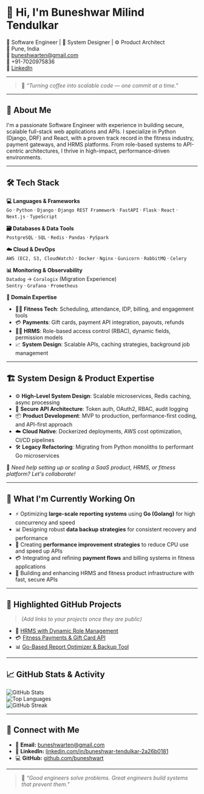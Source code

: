 # 👋 Hi, I'm Buneshwar Milind Tendulkar

🚀 Software Engineer | 🔐 System Designer | ⚙️ Product Architect  
📍 Pune, India  
📧 buneshwarten@gmail.com  
📱 +91-7020975836  
🔗 [LinkedIn](https://linkedin.com/in/buneshwar-tendulkar-2a26b0181)

---

> 💬 *“Turning coffee into scalable code — one commit at a time.”*

---

## 🧠 About Me

I'm a passionate Software Engineer with experience in building secure, scalable full-stack web applications and APIs. I specialize in Python (Django, DRF) and React, with a proven track record in the fitness industry, payment gateways, and HRMS platforms. From role-based systems to API-centric architectures, I thrive in high-impact, performance-driven environments.

---

## 🛠️ Tech Stack

**💻 Languages & Frameworks**  
`Go` · `Python` · `Django` · `Django REST Framework` · `FastAPI` · `Flask` · `React` · `Next.js` · `TypeScript`

**🗃️ Databases & Data Tools**  
`PostgreSQL` · `SQL` · `Redis` · `Pandas` · `PySpark`

**☁️ Cloud & DevOps**  
`AWS (EC2, S3, CloudWatch)` · `Docker` · `Nginx` · `Gunicorn` · `RabbitMQ` · `Celery`

**📊 Monitoring & Observability**  
`Datadog` → `Coralogix` (Migration Experience)  
`Sentry` · `Grafana` · `Prometheus`

**💼 Domain Expertise**  
- 🧘‍♂️ **Fitness Tech**: Scheduling, attendance, IDP, billing, and engagement tools  
- 💳 **Payments**: Gift cards, payment API integration, payouts, refunds  
- 🧑‍💼 **HRMS**: Role-based access control (RBAC), dynamic fields, permission models  
- 📈 **System Design**: Scalable APIs, caching strategies, background job management

---

## 🏗️ System Design & Product Expertise

- ⚙️ **High-Level System Design**: Scalable microservices, Redis caching, async processing  
- 🔐 **Secure API Architecture**: Token auth, OAuth2, RBAC, audit logging  
- 📦 **Product Development**: MVP to production, performance-first coding, and API-first approach  
- ☁️ **Cloud Native**: Dockerized deployments, AWS cost optimization, CI/CD pipelines  
- 🛠️ **Legacy Refactoring**: Migrating from Python monoliths to performant Go microservices

💬 *Need help setting up or scaling a SaaS product, HRMS, or fitness platform? Let's collaborate!*

---

## 🔧 What I'm Currently Working On

- ⚡ Optimizing **large-scale reporting systems** using **Go (Golang)** for high concurrency and speed  
- 📊 Designing robust **data backup strategies** for consistent recovery and performance  
- 🚀 Creating **performance improvement strategies** to reduce CPU use and speed up APIs  
- 💳 Integrating and refining **payment flows** and billing systems in fitness applications  
- 🧘 Building and enhancing HRMS and fitness product infrastructure with fast, secure APIs

---

## 📂 Highlighted GitHub Projects

> *(Add links to your projects once they are public)*

- 🚀 [HRMS with Dynamic Role Management](https://github.com/your-username/project-name)
- 💳 [Fitness Payments & Gift Card API](https://github.com/your-username/project-name)
- 📊 [Go-Based Report Optimizer & Backup Tool](https://github.com/your-username/project-name)

---

## 📈 GitHub Stats & Activity

![GitHub Stats](https://github-readme-stats.vercel.app/api?username=buneshwar1313&show_icons=true&theme=radical&count_private=true&hide_border=true)  
![Top Languages](https://github-readme-stats.vercel.app/api/top-langs/?username=buneshwar1313&layout=compact&theme=radical&hide_border=true)  
![GitHub Streak](https://streak-stats.demolab.com?user=buneshwar1313&theme=radical&hide_border=true)

---

## 🤝 Connect with Me

- 📧 **Email:** buneshwarten@gmail.com  
- 💼 **LinkedIn:** [linkedin.com/in/buneshwar-tendulkar-2a26b0181](https://linkedin.com/in/buneshwar-tendulkar-2a26b0181)  
- 💻 **GitHub:** [github.com/buneshwart](https://github.com/buneshwar1313)

---

> 🧠 *“Good engineers solve problems. Great engineers build systems that prevent them.”*
